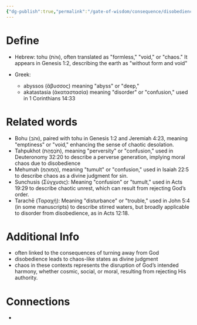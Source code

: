 ```yaml
---
{"dg-publish":true,"permalink":"/gate-of-wisdom/consequence/disobedience/chaos/","tags":["#GateWisdom","ConsequenceDisobedience"]}
---
```


# Define
- Hebrew: tohu (וּהֹתּ), often translated as "formless," "void," or "chaos." It appears in Genesis 1:2, describing the earth as "without form and void"

- Greek: 
	- abyssos (ἄβυσσος) meaning "abyss" or "deep,"
	- akatastasia (ἀκαταστασία) meaning "disorder" or "confusion," used in 1 Corinthians 14:33

# Related words
- Bohu (וּהֹבּ), paired with tohu in Genesis 1:2 and Jeremiah 4:23, meaning "emptiness" or "void," enhancing the sense of chaotic desolation.
- Tahpukhot (תֹכֻּפְהַתּ), meaning "perversity" or "confusion," used in Deuteronomy 32:20 to describe a perverse generation, implying moral chaos due to disobedience
- Mehumah (הָמוּהְמ), meaning "tumult" or "confusion," used in Isaiah 22:5 to describe chaos as a divine judgment for sin.
- Sunchusis (Σύγχυσις): Meaning "confusion" or "tumult," used in Acts 19:29 to describe chaotic unrest, which can result from rejecting God’s order.
- Tarachē (Ταραχή): Meaning "disturbance" or "trouble," used in John 5:4 (in some manuscripts) to describe stirred waters, but broadly applicable to disorder from disobedience, as in Acts 12:18.

# Additional Info
- often linked to the consequences of turning away from God
- disobedience leads to chaos-like states as divine judgment
- chaos in these contexts represents the disruption of God’s intended harmony, whether cosmic, social, or moral, resulting from rejecting His authority.

# Connections
- 

